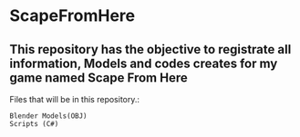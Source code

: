 # ScapeFromHere
## This repository has the objective to registrate all information, Models and codes creates for my game named Scape From Here
Files that will be in this repository.:

```
Blender Models(OBJ) 
Scripts (C#)
```
